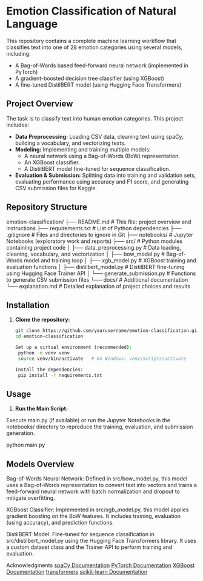 # Emotion Classification of Natural Language

This repository contains a complete machine learning workflow that classifies text into one of 28 emotion categories using several models, including:

- A Bag-of-Words based feed-forward neural network (implemented in PyTorch)
- A gradient-boosted decision tree classifier (using XGBoost)
- A fine-tuned DistilBERT model (using Hugging Face Transformers)

## Project Overview

The task is to classify text into human emotion categories. This project includes:
- **Data Preprocessing:** Loading CSV data, cleaning text using spaCy, building a vocabulary, and vectorizing texts.
- **Modeling:** Implementing and training multiple models:
  - A neural network using a Bag-of-Words (BoW) representation.
  - An XGBoost classifier.
  - A DistilBERT model fine-tuned for sequence classification.
- **Evaluation & Submission:** Splitting data into training and validation sets, evaluating performance using accuracy and F1 score, and generating CSV submission files for Kaggle.

## Repository Structure
emotion-classification/ ├── README.md # This file: project overview and instructions ├── requirements.txt # List of Python dependencies ├── .gitignore # Files and directories to ignore in Git ├── notebooks/ # Jupyter Notebooks (exploratory work and reports) ├── src/ # Python modules containing project code │ ├── data_preprocessing.py # Data loading, cleaning, vocabulary, and vectorization │ ├── bow_model.py # Bag-of-Words model and training loop │ ├── xgb_model.py # XGBoost training and evaluation functions │ ├── distilbert_model.py # DistilBERT fine-tuning using Hugging Face Trainer API │ └── generate_submission.py # Functions to generate CSV submission files └── docs/ # Additional documentation └── explanation.md # Detailed explanation of project choices and results


## Installation

1. **Clone the repository:**

   ```bash
   git clone https://github.com/yourusername/emotion-classification.git
   cd emotion-classification

   Set up a virtual environment (recommended):
    python -m venv venv
    source venv/bin/activate   # On Windows: venv\Scripts\activate

   Install the dependencies:
    pip install -r requirements.txt

## Usage

1. **Run the Main Script:**

Execute main.py (if available) or run the Jupyter Notebooks in the notebooks/ directory to reproduce the training, evaluation, and submission generation.

python main.py

## Models Overview
  Bag-of-Words Neural Network:
  Defined in src/bow_model.py, this model uses a Bag-of-Words representation to convert text into vectors and trains a feed-forward neural network with batch normalization and dropout to mitigate overfitting.

  XGBoost Classifier:
  Implemented in src/xgb_model.py, this model applies gradient boosting on the BoW features. It includes training, evaluation (using accuracy), and prediction functions.

  DistilBERT Model:
  Fine-tuned for sequence classification in src/distilbert_model.py using the Hugging Face Transformers library. It uses a custom dataset class and the Trainer API to perform training and evaluation.

Acknowledgments
  [spaCy Documentation](https://spacy.io/usage)
  [PyTorch Documentation](https://pytorch.org/)
  [XGBoost Documentation](https://xgboost.readthedocs.io/)
  [transformers](https://huggingface.co/docs/transformers/index)
  [scikit-learn Documentation](https://scikit-learn.org/stable/)
